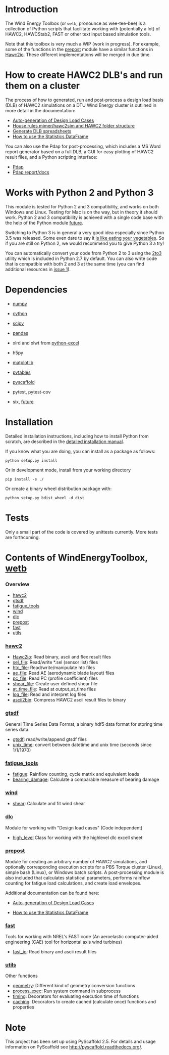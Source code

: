 
# Introduction

The Wind Energy Toolbox (or ```wetb```, pronounce as wee-tee-bee) is a collection
of Python scripts that facilitate working with (potentially a lot) of HAWC2,
HAWCStab2, FAST or other text input based simulation tools.

Note that this toolbox is very much a WIP (work in progress). For example,
some of the functions in the [prepost](#prepost) module have a similar functions
in [Hawc2io](wetb/hawc2/Hawc2io.py). These different implementations will be
merged in due time.


# How to create HAWC2 DLB's and run them on a cluster

The process of how to generated, run and post-process a design load basis (DLB)
of HAWC2 simulations on a DTU Wind Energy cluster is outlined in more detail
in the documentation:

* [Auto-generation of Design Load Cases](docs/howto-make-dlcs.md)
* [House rules mimer/hawc2sim and HAWC2 folder structure](docs/houserules-mimerhawc2sim.md)
* [Generate DLB spreadsheets](docs/generate-spreadsheet.md)
* [How to use the Statistics DataFrame](docs/using-statistics-df.md)

You can also use the Pdap for post-processing, which includes a MS Word report
generator based on a full DLB, a GUI for easy plotting of HAWC2 result files,
and a Python scripting interface:

* [Pdap](http://www.hawc2.dk/Download/Post-processing-tools/Pdap)
* [Pdap report/docs](http://orbit.dtu.dk/en/publications/post-processing-of-design-load-cases-using-pdap%28827c432b-cf7d-44eb-899b-93e9c0648ca5%29.html)


# Works with Python 2 and Python 3

This module is tested for Python 2 and 3 compatibility, and works on both
Windows and Linux. Testing for Mac is on the way, but in theory it should work.
Python 2 and 3 compatibility is achieved with a single code base with the help
of the Python module [future](http://python-future.org/index.html).

Switching to Python 3 is in general a very good idea especially since Python 3.5
was released. Some even dare to say it
[is like eating your vegetables](http://nothingbutsnark.svbtle.com/porting-to-python-3-is-like-eating-your-vegetables).
So if you are still on Python 2, we would recommend you to give Python 3 a try!

You can automatically convert your code from Python 2 to 3 using the
[2to3](https://docs.python.org/2/library/2to3.html) utility which is included
in Python 2.7 by default. You can also write code that is compatible with both
2 and 3 at the same time (you can find additional resources in
[issue 1](https://gitlab.windenergy.dtu.dk/toolbox/WindEnergyToolbox/issues/1)).


# Dependencies

* [numpy](http://www.numpy.org/)

* [cython](http://cython.org/)

* [scipy](http://scipy.org/scipylib/)

* [pandas](http://pandas.pydata.org/)

* xlrd and xlwt from [python-excel](http://www.python-excel.org/)

* h5py

* [matplotlib](http://matplotlib.org/)

* [pytables](http://www.pytables.org/)

* [pyscaffold](http://pyscaffold.readthedocs.org/en/)

* pytest, pytest-cov

* six, [future](http://python-future.org/index.html)


# Installation

Detailed installation instructions, including how to install Python from scratch,
are described in the [detailed installation manual](docs/install-manual-detailed.md).


If you know what you are doing, you can install as a package as follows:

```
python setup.py install
```

Or in development mode, install from your working directory

```
pip install -e ./
```


Or create a binary wheel distribution package with:

```
python setup.py bdist_wheel -d dist
```


# Tests

Only a small part of the code is covered by unittests currently. More tests are
forthcoming.


# Contents of WindEnergyToolbox, [wetb](wetb)

### Overview

- [hawc2](#hawc2)
- [gtsdf](#gtsdf)
- [fatigue_tools](#fatigue_tools)
- [wind](#wind)
- [dlc](#dlc)
- [prepost](#prepost)
- [fast](#fast)
- [utils](#utils)

### [hawc2](wetb/hawc2)
- [Hawc2io](wetb/hawc2/Hawc2io.py): Read binary, ascii and flex result files
- [sel_file](wetb/hawc2/sel_file.py): Read/write *.sel (sensor list) files
- [htc_file](wetb/hawc2/htc_file.py): Read/write/manipulate htc files
- [ae_file](wetb/hawc2/ae_file.py): Read AE (aerodynamic blade layout) files
- [pc_file](wetb/hawc2/pc_file.py): Read PC (profile coefficient) files
- [shear_file](wetb/hawc2/shear_file.py): Create user defined shear file
- [at_time_file](wetb/hawc2/at_time_file.py): Read at output_at_time files
- [log_file](wetb/hawc2/log_file.py): Read and interpret log files
- [ascii2bin](wetb/hawc2/ascii2bin): Compress HAWC2 ascii result files to binary

### [gtsdf](wetb/gtsdf)
General Time Series Data Format, a binary hdf5 data format for storing time series data.
- [gtsdf](wetb/gtsdf/gtsdf.py): read/write/append gtsdf files
- [unix_time](wetb/gtsdf/unix_time.py): convert between datetime and unix time (seconds since 1/1/1970)

### [fatigue_tools](wetb/fatigue_tools)
- [fatigue](wetb/fatigue_tools/fatigue.py): Rainflow counting, cycle matrix and equivalent loads
- [bearing_damage](wetb/fatigue_tools/bearing_damage.py): Calculate a comparable measure of bearing damage

### [wind](wetb/wind)
- [shear](wetb/wind/shear.py): Calculate and fit wind shear

### [dlc](wetb/dlc)
Module for working with "Design load cases" (Code independent)
- [high_level](wetb/dlc/high_level.py) Class for working with the highlevel dlc excell sheet

### [prepost](wetb/prepost)
Module for creating an arbitrary number of HAWC2 simulations, and optionally
corresponding execution scripts for a PBS Torque cluster (Linux), simple bash
(Linux), or Windows batch scripts. A post-processing module is also included
that calculates statistical parameters, performs rainflow counting for fatigue
load calculations, and create load envelopes.

Additional documentation can be found here:

* [Auto-generation of Design Load Cases](docs/howto-make-dlcs.md)

* [How to use the Statistics DataFrame](docs/using-statistics-df.md)


### [fast](wetb/fast)
Tools for working with NREL's FAST code (An aeroelastic computer-aided engineering (CAE) tool for horizontal axis wind turbines)
- [fast_io](wetb/fast/fast_io.py): Read binary and ascii result files

### [utils](wetb/utils)
Other functions
- [geometry](wetb/utils/geometry.py): Different kind of geometry conversion functions
- [process_exec](wetb/utils/process_exec.py): Run system command in subprocess
- [timing](wetb/utils/timing.py): Decorators for evaluating execution time of functions
- [caching](wetb/utils/caching.py): Decorators to create cached (calculate once) functions and properties


# Note

This project has been set up using PyScaffold 2.5. For details and usage
information on PyScaffold see http://pyscaffold.readthedocs.org/.


